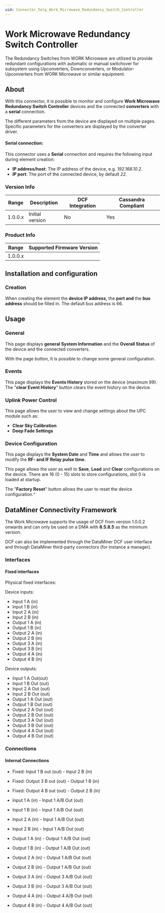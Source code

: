 ```yaml
---
uid: Connector_help_Work_Microwave_Redundancy_Switch_Controller
---
```


# Work Microwave Redundancy Switch Controller

The Redundancy Switches from WORK Microwave are utilized to provide redundant configurations with automatic or manual switchover for subsystem using Upconverters, Downconverters, or Modulator-Upconverters from WORK Microwave or similar equipment.

## About

With this connector, it is possible to monitor and configure **Work Microwave Redundancy Switch Controller** devices and the connected **converters** with a **serial** connection.

The different parameters from the device are displayed on multiple pages. Specific parameters for the converters are displayed by the converter driver.

#### Serial connection:

This connector uses a **Serial** connection and requires the following input during element creation:

- **IP address/host**: The IP address of the device, e.g. *192.168.10.2.*
- **IP port**: The port of the connected device, by default *22*.

### Version Info

| **Range** | **Description** | **DCF Integration** | **Cassandra Compliant** |
|------------------|-----------------|---------------------|-------------------------|
| 1.0.0.x          | Initial version | No                  | Yes                     |

### Product Info

| Range | Supported Firmware Version |
|------------------|-----------------------------|
| 1.0.0.x          |                             |

## Installation and configuration

### Creation

When creating the element the **device IP address,** the **port and** the **bus address** should be filled in. The default bus address is 66.

## Usage

### General

This page displays **general System Information** and the **Overall Status** of the device and the connected converters.

With the page button, It is possible to change some general configuration.

### Events

This page displays the **Events History** stored on the device (maximum 99). The "**clear Event History**" button clears the event history on the device.

### Uplink Power Control

This page allows the user to view and change settings about the UPC module such as:

- **Clear Sky Calibration**
- **Deep Fade Settings**

### Device Configuration

This page displays the **System Date** and **Time** and allows the user to modify the **RF- and IF Relay pulse time.**

This page allows the user as well to **Save**, **Load** and **Clear** configurations on the device. There are 16 (0 - 15) slots to store configurations, slot 0 is loaded at startup.

The "**Factory Reset**" button allows the user to reset the device configuration.^

## DataMiner Connectivity Framework

The Work Microwave supports the usage of DCF from version 1.0.0.2 onwards and can only be used on a DMA with **8.5.8.5** as the minimum version.

DCF can also be implemented through the DataMiner DCF user interface and through DataMiner third-party connectors (for instance a manager).

### Interfaces

#### Fixed interfaces

Physical fixed interfaces:

Device inputs:

- Input 1 A (in)
- Input 1 B (in)
- Input 2 A (in)
- Input 2 B (in)
- Output 1 A (in)
- Output 1 B (in)
- Output 2 A (in)
- Output 2 B (in)
- Output 3 A (in)
- Output 3 B (in)
- Output 4 A (in)
- Output 4 B (in)

Device outputs:

- Input 1 A Out(out)
- Input 1 B Out (out)
- Input 2 A Out (out)
- Input 2 B Out (out)
- Output 1 A Out (out)
- Output 1 B Out (out)
- Output 2 A Out (out)
- Output 2 B Out (out)
- Output 3 A Out (out)
- Output 3 B Out (out)
- Output 4 A Out (out)
- Output 4 B Out (out)

### Connections

#### Internal Connections

- Fixed: Input 1 B out (out) - Input 2 B (in)
- Fixed: Output 3 B out (out) - Output 1 B (in)
- Fixed: Output 4 B out (out) - Output 2 B (in)

- Input 1 A (in) - Input 1 A/B Out (out)
- Input 1 B (in) - Input 1 A/B Out (out)
- Input 2 A (in) - Input 1 A/B Out (out)
- Input 2 B (in) - Input 1 A/B Out (out)

- Output 1 A (in) - Output 1 A/B Out (out)
- Output 1 B (in) - Output 1 A/B Out (out)
- Output 2 A (in) - Output 1 A/B Out (out)
- Output 2 B (in) - Output 1 A/B Out (out)

- Output 3 A (in) - Output 3 A/B Out (out)
- Output 3 B (in) - Output 3 A/B Out (out)
- Output 4 A (in) - Output 4 A/B Out (out)
- Output 4 B (in) - Output 4 A/B Out (out)
